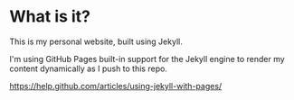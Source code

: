 What is it?
===========

This is my personal website, built using Jekyll.

I'm using GitHub Pages built-in support for the Jekyll engine to render my content dynamically as I push to this repo.

https://help.github.com/articles/using-jekyll-with-pages/
